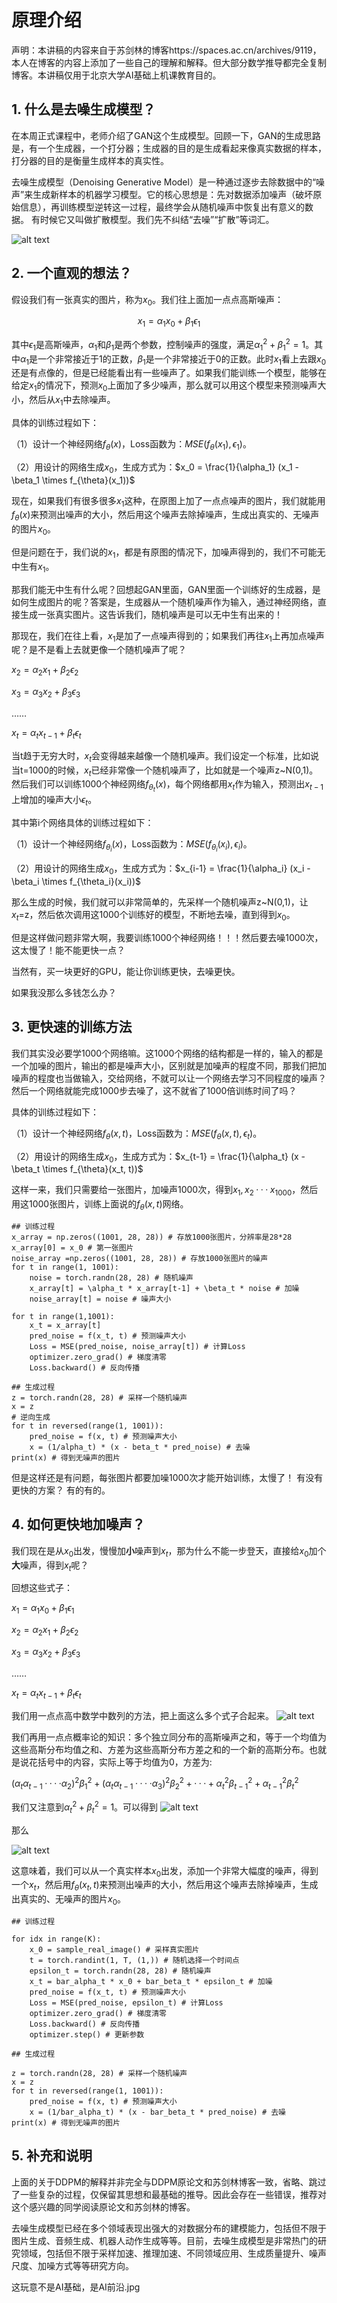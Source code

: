 # 原理介绍
声明：本讲稿的内容来自于苏剑林的博客https://spaces.ac.cn/archives/9119，本人在博客的内容上添加了一些自己的理解和解释。但大部分数学推导都完全复制博客。本讲稿仅用于北京大学AI基础上机课教育目的。

## 1. 什么是去噪生成模型？
在本周正式课程中，老师介绍了GAN这个生成模型。回顾一下，GAN的生成思路是，有一个生成器，一个打分器；生成器的目的是生成看起来像真实数据的样本，打分器的目的是衡量生成样本的真实性。

去噪生成模型（Denoising Generative Model）是一种通过逐步去除数据中的“噪声”来生成新样本的机器学习模型。它的核心思想是：先对数据添加噪声（破坏原始信息），再训练模型逆转这一过程，最终学会从随机噪声中恢复出有意义的数据。
有时候它又叫做扩散模型。我们先不纠结“去噪”“扩散”等词汇。

![alt text](image.png)

## 2. 一个直观的想法？
假设我们有一张真实的图片，称为$x_0$。我们往上面加一点点高斯噪声：

$$x_1 = \alpha_1 x_0 + \beta_1 \epsilon_1$$

其中$\epsilon_1$是高斯噪声，$\alpha_1$和$\beta_1$是两个参数，控制噪声的强度，满足$\alpha_1^2 + \beta_1^2 = 1$。其中$\alpha_1$是一个非常接近于1的正数，$\beta_1$是一个非常接近于0的正数。此时$x_1$看上去跟$x_0$还是有点像的，但是已经能看出有一些噪声了。如果我们能训练一个模型，能够在给定$x_1$的情况下，预测$x_0$上面加了多少噪声，那么就可以用这个模型来预测噪声大小，然后从$x_1$中去除噪声。

具体的训练过程如下：

（1）设计一个神经网络$f_{\theta}(x)$，Loss函数为：$MSE(f_{\theta}(x_1), \epsilon_1)$。

（2）用设计的网络生成$x_0$，生成方式为：$x_0 = \frac{1}{\alpha_1} (x_1 - \beta_1 \times f_{\theta}(x_1))$

现在，如果我们有很多很多$x_1$这种，在原图上加了一点点噪声的图片，我们就能用$f_{\theta}(x)$来预测出噪声的大小，然后用这个噪声去除掉噪声，生成出真实的、无噪声的图片$x_0$。

但是问题在于，我们说的$x_1$，都是有原图的情况下，加噪声得到的，我们不可能无中生有$x_1$。

那我们能无中生有什么呢？回想起GAN里面，GAN里面一个训练好的生成器，是如何生成图片的呢？答案是，生成器从一个随机噪声作为输入，通过神经网络，直接生成一张真实图片。这告诉我们，随机噪声是可以无中生有出来的！

那现在，我们在往上看，$x_1$是加了一点噪声得到的；如果我们再往$x_1$上再加点噪声呢？是不是看上去就更像一个随机噪声了呢？

$x_2 = \alpha_2 x_1 + \beta_2 \epsilon_2$

$x_3 = \alpha_3 x_2 + \beta_3 \epsilon_3$

……

$x_t = \alpha_t x_{t-1} + \beta_t \epsilon_t$

当t趋于无穷大时，$x_t$会变得越来越像一个随机噪声。我们设定一个标准，比如说当t=1000的时候，$x_t$已经非常像一个随机噪声了，比如就是一个噪声z~N(0,1)。
然后我们可以训练1000个神经网络$f_{\theta_t}(x)$，每个网络都用$x_t$作为输入，预测出$x_{t-1}$上增加的噪声大小$\epsilon_t$。

其中第i个网络具体的训练过程如下：

（1）设计一个神经网络$f_{\theta_i}(x)$，Loss函数为：$MSE(f_{\theta_i}(x_i), \epsilon_i)$。

（2）用设计的网络生成$x_0$，生成方式为：$x_{i-1} = \frac{1}{\alpha_i} (x_i - \beta_i \times f_{\theta_i}(x_i))$

那么生成的时候，我们就可以非常简单的，先采样一个随机噪声z~N(0,1)，让$x_t$=z，然后依次调用这1000个训练好的模型，不断地去噪，直到得到$x_0$。

但是这样做问题非常大啊，我要训练1000个神经网络！！！然后要去噪1000次，这太慢了！能不能更快一点？

当然有，买一块更好的GPU，能让你训练更快，去噪更快。

如果我没那么多钱怎么办？

## 3. 更快速的训练方法

我们其实没必要学1000个网络嘛。这1000个网络的结构都是一样的，输入的都是一个加噪的图片，输出的都是噪声大小，区别就是加噪声的程度不同，那我们把加噪声的程度也当做输入，交给网络，不就可以让一个网络去学习不同程度的噪声？然后一个网络就能完成1000步去噪了，这不就省了1000倍训练时间了吗？

具体的训练过程如下：

（1）设计一个神经网络$f_{\theta}(x, t)$，Loss函数为：$MSE(f_{\theta}(x, t), \epsilon_t)$。

（2）用设计的网络生成$x_0$，生成方式为：$x_{t-1} = \frac{1}{\alpha_t} (x - \beta_t \times f_{\theta}(x_t, t))$

这样一来，我们只需要给一张图片，加噪声1000次，得到$x_1,x_2···x_{1000}$，然后用这1000张图片，训练上面说的$f_{\theta}(x, t)$网络。

```
## 训练过程
x_array = np.zeros((1001, 28, 28)) # 存放1000张图片，分辨率是28*28
x_array[0] = x_0 # 第一张图片
noise_array =np.zeros((1001, 28, 28)) # 存放1000张图片的噪声
for t in range(1, 1001):
    noise = torch.randn(28, 28) # 随机噪声
    x_array[t] = \alpha_t * x_array[t-1] + \beta_t * noise # 加噪
    noise_array[t] = noise # 噪声大小

for t in range(1,1001):
    x_t = x_array[t]
    pred_noise = f(x_t, t) # 预测噪声大小
    Loss = MSE(pred_noise, noise_array[t]) # 计算Loss
    optimizer.zero_grad() # 梯度清零
    Loss.backward() # 反向传播

## 生成过程
z = torch.randn(28, 28) # 采样一个随机噪声
x = z
# 逆向生成
for t in reversed(range(1, 1001)):
    pred_noise = f(x, t) # 预测噪声大小
    x = (1/alpha_t) * (x - beta_t * pred_noise) # 去噪
print(x) # 得到无噪声的图片
```

但是这样还是有问题，每张图片都要加噪1000次才能开始训练，太慢了！
有没有更快的方案？
有的有的。

## 4. 如何更快地加噪声？

我们现在是从$x_0$出发，慢慢加**小**噪声到$x_t$，那为什么不能一步登天，直接给$x_0$加个**大**噪声，得到$x_t$呢？

回想这些式子：

$x_1 = \alpha_1 x_0 + \beta_1 \epsilon_1$

$x_2 = \alpha_2 x_1 + \beta_2 \epsilon_2$

$x_3 = \alpha_3 x_2 + \beta_3 \epsilon_3$

……

$x_t = \alpha_t x_{t-1} + \beta_t \epsilon_t$

我们用一点点高中数学中数列的方法，把上面这么多个式子合起来。
![alt text](image-1.png)

我们再用一点点概率论的知识：多个独立同分布的高斯噪声之和，等于一个均值为这些高斯分布均值之和、方差为这些高斯分布方差之和的一个新的高斯分布。也就是说花括号中的内容，实际上等于均值为0，方差为:

$(\alpha_t \alpha_{t-1}····\alpha_2)^2 \beta_1^2+ (\alpha_t \alpha_{t-1}····\alpha_3)^2 \beta_2^2 + ··· + \alpha_t^2 \beta_{t-1}^2 + \alpha_{t-1}^2 \beta_t^2$

我们又注意到$\alpha_t^2 + \beta_t^2 = 1$。可以得到
![alt text](image-2.png)

那么

![alt text](image-3.png)


这意味着，我们可以从一个真实样本$x_0$出发，添加一个非常大幅度的噪声，得到一个$x_t$，然后用$f_{\theta}(x_t, t)$来预测出噪声的大小，然后用这个噪声去除掉噪声，生成出真实的、无噪声的图片$x_0$。

```
## 训练过程

for idx in range(K):
    x_0 = sample_real_image() # 采样真实图片
    t = torch.randint(1, T, (1,)) # 随机选择一个时间点
    epsilon_t = torch.randn(28, 28) # 随机噪声
    x_t = bar_alpha_t * x_0 + bar_beta_t * epsilon_t # 加噪
    pred_noise = f(x_t, t) # 预测噪声大小
    Loss = MSE(pred_noise, epsilon_t) # 计算Loss
    optimizer.zero_grad() # 梯度清零
    Loss.backward() # 反向传播
    optimizer.step() # 更新参数

## 生成过程

z = torch.randn(28, 28) # 采样一个随机噪声
x = z
for t in reversed(range(1, 1001)):
    pred_noise = f(x, t) # 预测噪声大小
    x = (1/bar_alpha_t) * (x - bar_beta_t * pred_noise) # 去噪
print(x) # 得到无噪声的图片
```

## 5. 补充和说明

上面的关于DDPM的解释并非完全与DDPM原论文和苏剑林博客一致，省略、跳过了一些复杂的过程，仅保留其思想和最基础的推导。因此会存在一些错误，推荐对这个感兴趣的同学阅读原论文和苏剑林的博客。

去噪生成模型已经在多个领域表现出强大的对数据分布的建模能力，包括但不限于图片生成、音频生成、机器人动作生成等等。目前，去噪生成模型是非常热门的研究领域，包括但不限于采样加速、推理加速、不同领域应用、生成质量提升、噪声尺度、加噪方式等等研究方向。

这玩意不是AI基础，是AI前沿.jpg